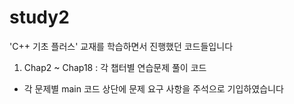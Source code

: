 # study2
'C++ 기초 플러스' 교재를 학습하면서 진행했던 코드들입니다
1. Chap2 ~ Chap18 : 각 챕터별 연습문제 풀이 코드
* 각 문제별 main 코드 상단에 문제 요구 사항을 주석으로 기입하였습니다
